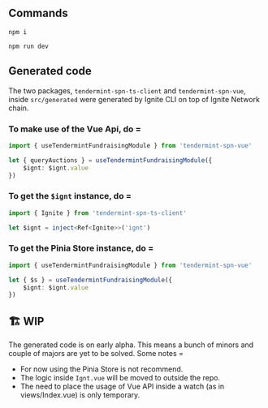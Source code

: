 ## Commands

```
npm i
```

```
npm run dev
```

## Generated code

The two packages, `tendermint-spn-ts-client` and `tendermint-spn-vue`, inside `src/generated` were generated by Ignite CLI on top of Ignite Network chain.

### To make use of the Vue Api, do =

```ts
import { useTendermintFundraisingModule } from 'tendermint-spn-vue'

let { queryAuctions } = useTendermintFundraisingModule({
    $ignt: $ignt.value
})
```

### To get the `$ignt` instance, do =

```ts
import { Ignite } from 'tendermint-spn-ts-client'

let $ignt = inject<Ref<Ignite>>('ignt')
```

### To get the Pinia Store instance, do =

```ts
import { useTendermintFundraisingModule } from 'tendermint-spn-vue'

let { $s } = useTendermintFundraisingModule({
    $ignt: $ignt.value
})
```

## 🏗 WIP

The generated code is on early alpha. This means a bunch of minors and couple of majors are yet to be solved. Some notes =

- For now using the Pinia Store is not recommend.
- The logic inside `Ignt.vue` will be moved to outside the repo.
- The need to place the usage of Vue API inside a watch (as in views/Index.vue) is only temporary.